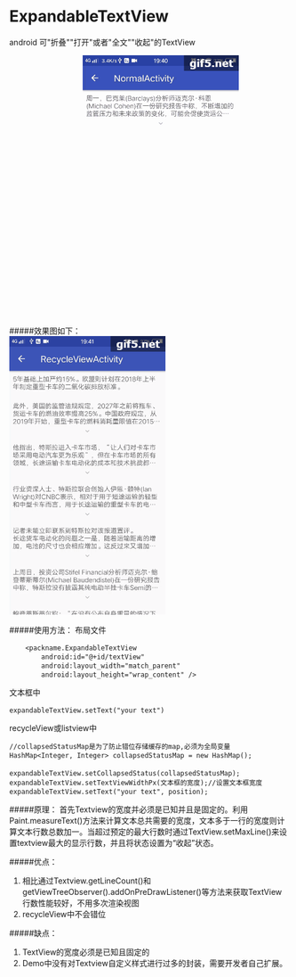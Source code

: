 # ExpandableTextView
android 可"折叠""打开"或者"全文""收起"的TextView

#####效果图如下：
 ![image](https://github.com/imflyn/ExpandableTextView/raw/master/screenshots/1.gif)
 ![image](https://github.com/imflyn/ExpandableTextView/raw/master/screenshots/2.gif)
 
#####使用方法：
布局文件
```
    <packname.ExpandableTextView
        android:id="@+id/textView"
        android:layout_width="match_parent"
        android:layout_height="wrap_content" />
```
文本框中
```
expandableTextView.setText("your text")
```
recycleView或listview中
```
//collapsedStatusMap是为了防止错位存储缓存的map,必须为全局变量
HashMap<Integer, Integer> collapsedStatusMap = new HashMap();

expandableTextView.setCollapsedStatus(collapsedStatusMap);
expandableTextView.setTextViewWidthPx(文本框的宽度);//设置文本框宽度                             
expandableTextView.setText("your text", position);     

```

#####原理：
首先Textview的宽度并必须是已知并且是固定的。利用Paint.measureText()方法来计算文本总共需要的宽度，文本多于一行的宽度则计算文本行数总数加一。当超过预定的最大行数时通过TextView.setMaxLine()来设置textview最大的显示行数，并且将状态设置为“收起”状态。

#####优点：
1. 相比通过Textview.getLineCount()和getViewTreeObserver().addOnPreDrawListener()等方法来获取TextView行数性能较好，不用多次渲染视图
2. recycleView中不会错位

#####缺点：
1. TextView的宽度必须是已知且固定的
2. Demo中没有对Textview自定义样式进行过多的封装，需要开发者自己扩展。






